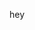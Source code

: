 hey

<!---
kurtzhk/kurtzhk is a ✨ special ✨ repository because its `README.md` (this file) appears on your GitHub profile.
You can click the Preview link to take a look at your changes.
--->
